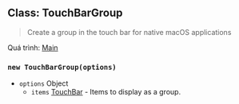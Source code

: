 ## Class: TouchBarGroup

> Create a group in the touch bar for native macOS applications

Quá trình: [Main](../glossary.md#main-process)

### `new TouchBarGroup(options)`

* `options` Object
  * `items` [TouchBar](touch-bar.md) - Items to display as a group.
